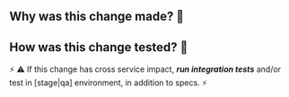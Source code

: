 ## Why was this change made? 🤔



## How was this change tested? 🤨

⚡ ⚠ If this change has cross service impact, ***run integration tests*** and/or test in [stage|qa] environment, in addition to specs. ⚡



